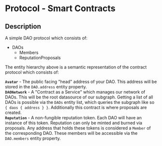 # Protocol - Smart Contracts  
## Description  
A simple DAO protocol which consists of:
- DAOs
  - Members
  - ReputationProposals

The entity hierarchy above is a semantic representation of the contract protocol which consists of:  

**`Avatar`** - The public facing "head" address of your DAO. This address will be stored in the `DAO.address` entity property.  
**`DAONetwork`** - A "Contract as a Service" which manages our network of DAOs. This will be the root datasource of our subgraph. Getting a list of all DAOs is possible via the `DAOs` entity list, which queries the subgraph like so `{ daos { address } }`. Additionally this contract is where proposals are created.  
**`Reputation`** - A non-fungible reputation token. Each DAO will have an instance of this token. Reputation can only be minted and burned via proposals. Any address that holds these tokens is considered a `Member` of the corresponding DAO. These members will be accessible via the `DAO.members` entity property.  
